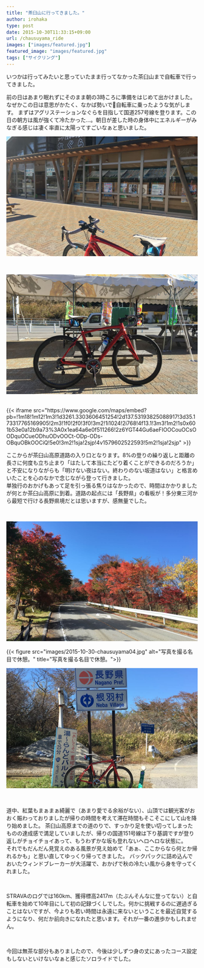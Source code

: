 ```yaml
---
title: "茶臼山に行ってきました。"
author: irohaka
type: post
date: 2015-10-30T11:33:15+09:00
url: /chausuyama_ride
images: ["images/featured.jpg"]
featured_image: "images/featured.jpg"
tags: ["サイクリング"]
---
```


いつかは行ってみたいと思っていたまま行ってなかった茶臼山まで自転車で行ってきました。<!--more-->


前の日はあまり眠れずにそのまま朝の3時ころに準備をはじめて出かけました。なぜかこの日は意思がかたく、なかば勢いで自転車に乗ったような気がします。  まずはアグリステーションなぐらを目指して国道257号線を登ります。この日の朝方は風が強くて冷たかった…。朝日が差した時の身体中にエネルギーがみなぎる感じは凄く率直に太陽ってすごいなぁと思いました。
<br>

![道の駅はまだ朝なので人が少ない・・・。](images/2015-10-30-chausuyama03.jpg)

<br>

![まだ体力的には余裕でした。](images/2015-10-30-chausuyama02.jpg)

<br>
{{< iframe src="https://www.google.com/maps/embed?pb=!1m18!1m12!1m3!1d3261.3303606451254!2d137.53193825088917!3d35.173317765169905!2m3!1f0!2f0!3f0!3m2!1i1024!2i768!4f13.1!3m3!1m2!1s0x601b53e0a12b9a73%3A0x1ea64a6e0f511266!2z6YGT44Gu6aeFIOOCouOCsOODquOCueODhuODvOOCt-ODp-ODs-OBquOBkOOCiQ!5e0!3m2!1sja!2sjp!4v1579602522593!5m2!1sja!2sjp" >}}

<br>

ここからが茶臼山高原道路の入り口となります。8%の登りの繰り返しと距離の長さに何度も立ち止まり「はたして本当にたどり着くことができるのだろうか」と不安になりながらも「明けない夜はない。終わりのない坂道はない」と格言めいたことを心のなかで念じながら登って行きました。  
単独行のおかげもあって足を引っ張る焦りはなかったので、時間はかかりましたが何とか茶臼山高原に到着。道路の起点には「長野県」の看板が！多分東三河から最短で行ける長野県境だとは思いますが、感無量でした。

<br>

![写真を撮る名目で休憩。](images/2015-10-30-chausuyama04.jpg)

{{< figure src="images/2015-10-30-chausuyama04.jpg" alt="写真を撮る名目で休憩。" title="写真を撮る名目で休憩。">}} 
<br>

![「長野県」の看板！](images/2015-10-30-chausuyama01.jpg)

<br>

道中、紅葉もまぁまぁ綺麗で（あまり愛でる余裕がない）、山頂では観光客がおおく賑わっておりましたが帰りの時間を考えて滞在時間もそこそこにして山を降り始めました。
茶臼山高原までの道のりで、すっかり足を使い切ってしまったものの達成感で満足していましたが、帰りの国道151号線は下り基調ですが登り返しがチョイチョイあって、もうわずかな坂も登れないヘロヘロな状態に。  
それでもだんだん見覚えのある風景が見え始めて「あぁ、ここからなら何とか帰れるかも」と思い直してゆっくり帰ってきました。
バックパックに詰め込んでおいたウィンドブレーカーが大活躍で、おかげで秋の冷たい風から身を守ってくれました。  

<br>

STRAVAのログでは160km、獲得標高2417m（たぶんそんなに登ってない）と自転車を始めて10年目にして初の記録づくしでした。何かに挑戦するのに遅過ぎることはないですが、今よりも若い時間は永遠に来ないということを最近自覚するようになり、何だか前向きになれたと思います。それが一番の進歩かもしれません。  

<br>

今回は無茶な部分もありましたので、今後は少しずつ身の丈にあったコース設定もしないといけないなぁと感じたソロライドでした。

